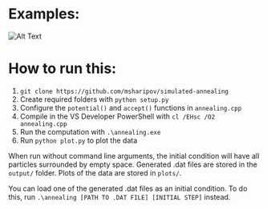 # Examples:
![Alt Text](https://media.giphy.com/media/v1.Y2lkPTc5MGI3NjExbWx3ODZ4dmlzYXZiNzc5aGgyc29heDlsemkzMW8xNmM1eTc3aXllNSZlcD12MV9pbnRlcm5hbF9naWZfYnlfaWQmY3Q9Zw/Qutj08QBhGEU77iz1P/source.gif)

# How to run this:

1. `git clone https://github.com/msharipov/simulated-annealing`
2. Create required folders with `python setup.py`
3. Configure the `potential()` and `accept()` functions in `annealing.cpp`
4. Compile in the VS Developer PowerShell with `cl /EHsc /O2 annealing.cpp`
5. Run the computation with `.\annealing.exe`
6. Run `python plot.py` to plot the data

When run without command line arguments, the initial condition will have all
particles surrounded by empty space. Generated .dat files are stored in the
`output/` folder. Plots of the data are stored in `plots/`.

You can load one of the generated .dat files as an initial condition. To do this,
run `.\annealing [PATH TO .DAT FILE] [INITIAL STEP]` instead.